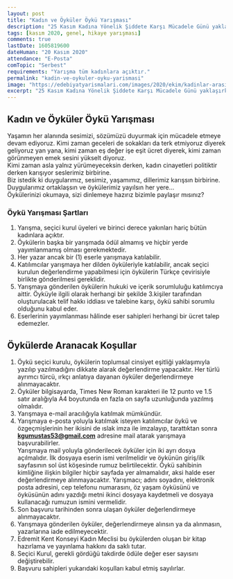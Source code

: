 ```yaml
---
layout: post
title: "Kadın ve Öyküler Öykü Yarışması"
description: "25 Kasım Kadına Yönelik Şiddete Karşı Mücadele Günü yaklaşırken kadınların çalışmaları da başladı. Edremit Kent Konseyi Kadın Meclisi, Kadınlar Arası Öykü Yarışması düzenliyor."
tags: [kasım 2020, genel, hikaye yarışması]
comments: true
lastDate: 1605819600 
dateHuman: "20 Kasım 2020"
attendance: "E-Posta"
comTopic: "Serbest"
requirements: "Yarışma tüm kadınlara açıktır."
permalink: "kadin-ve-oykuler-oyku-yarismasi"
image: "https://edebiyatyarismalari.com/images/2020/ekim/kadinlar-arasi-oyku-yarismasi.jpg"
excerpt: "25 Kasım Kadına Yönelik Şiddete Karşı Mücadele Günü yaklaşırken kadınların çalışmaları da başladı. Edremit Kent Konseyi Kadın Meclisi, Kadınlar Arası Öykü Yarışması düzenliyor."
---
```


## Kadın ve Öyküler Öykü Yarışması
Yaşamın her alanında sesimizi, sözümüzü duyurmak için mücadele etmeye devam ediyoruz. Kimi zaman geceleri de sokakları da terk etmiyoruz diyerek geliyoruz yan yana, kimi zaman eş değer işe eşit ücret diyerek, kimi zaman görünmeyen emek sesini yükselt diyoruz.  
Kimi zaman asla yalnız yürümeyeceksin derken, kadın cinayetleri politiktir derken karışıyor seslerimiz birbirine.  
Biz istedik ki duygularımız, sesimiz, yaşamımız, dillerimiz karışsın birbirine. Duygularımız ortaklaşsın ve öykülerimiz yayılsın her yere…  
Öykülerinizi okumaya, sizi dinlemeye hazırız bizimle paylaşır mısınız? 

### Öykü Yarışması Şartları
1. Yarışma, seçici kurul üyeleri ve birinci derece yakınları hariç bütün kadınlara açıktır. 
2. Öykülerin başka bir yarışmada ödül almamış ve hiçbir yerde yayımlanmamış olması gerekmektedir.
3. Her yazar ancak bir (1) eserle yarışmaya katılabilir.
4. Katılımcılar yarışmaya her dilden öyküleriyle katılabilir, ancak seçici kurulun değerlendirme yapabilmesi için öykülerin Türkçe çevirisiyle birlikte gönderilmesi gereklidir.
5. Yarışmaya gönderilen öykülerin hukuki ve içerik sorumluluğu katılımcıya aittir. Öyküyle ilgili olarak herhangi bir şekilde 3.kişiler tarafından oluşturulacak telif hakkı iddiası ve talebine karşı, öykü sahibi sorumlu olduğunu kabul eder.
6. Eserlerinin yayımlanması hâlinde eser sahipleri herhangi bir ücret talep edemezler.

## Öykülerde Aranacak Koşullar
1. Öykü seçici kurulu, öykülerin toplumsal cinsiyet eşitliği yaklaşımıyla yazılıp yazılmadığını dikkate alarak değerlendirme yapacaktır. Her türlü ayrımcı türcü, ırkçı anlatıya dayanan öyküler değerlendirmeye alınmayacaktır.
2. Öyküler bilgisayarda, Times New Roman karakteri ile 12 punto ve 1.5 satır aralığıyla A4 boyutunda en fazla on sayfa uzunluğunda yazılmış olmalıdır.
3. Yarışmaya e-mail aracılığıyla katılmak mümkündür.
4. Yarışmaya e-posta yoluyla katılmak isteyen katılımcılar öykü ve özgeçmişlerinin her ikisini de ıslak imza ile imzalayıp, tarattıktan sonra **kgumustas53@gmail.com** adresine mail atarak yarışmaya başvurabilirler.  
Yarışmaya mail yoluyla gönderilecek öyküler için iki ayrı dosya açılmalıdır. İlk dosyaya eserin ismi verilmelidir ve öykünün giriş/ilk sayfasının sol üst köşesinde rumuz belirtilecektir. Öykü sahibinin kimliğine ilişkin bilgiler hiçbir sayfada yer almamalıdır, aksi halde eser değerlendirmeye alınmayacaktır. Yarışmacı; adını soyadını, elektronik posta adresini, cep telefonu numarasını, öz yaşam öyküsünü ve öyküsünün adını yazdığı metni ikinci dosyaya kaydetmeli ve dosyaya kullanacağı rumuzun ismini vermelidir.
5. Son başvuru tarihinden sonra ulaşan öyküler değerlendirmeye alınmayacaktır.
6. Yarışmaya gönderilen öyküler, değerlendirmeye alınsın ya da alınmasın, yazarlarına iade edilmeyecektir.
7. Edremit Kent Konseyi Kadın Meclisi bu öykülerden oluşan bir kitap hazırlama ve yayınlama hakkını da saklı tutar.
8. Seçici Kurul, gerekli gördüğü takdirde ödüle değer eser sayısını değiştirebilir.
9. Başvuru sahipleri yukarıdaki koşulları kabul etmiş sayılırlar.
